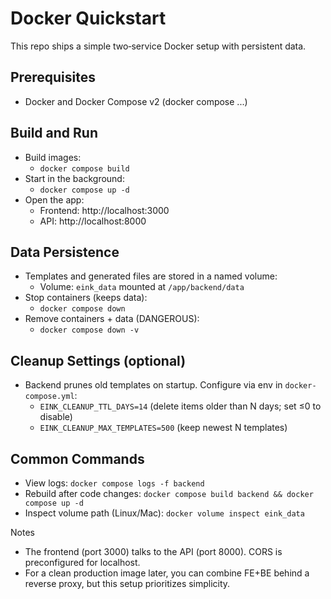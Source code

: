# Docker Quickstart

This repo ships a simple two‑service Docker setup with persistent data.

## Prerequisites
- Docker and Docker Compose v2 (docker compose ...)

## Build and Run
- Build images:
  - `docker compose build`
- Start in the background:
  - `docker compose up -d`
- Open the app:
  - Frontend: http://localhost:3000
  - API: http://localhost:8000

## Data Persistence
- Templates and generated files are stored in a named volume:
  - Volume: `eink_data` mounted at `/app/backend/data`
- Stop containers (keeps data):
  - `docker compose down`
- Remove containers + data (DANGEROUS):
  - `docker compose down -v`

## Cleanup Settings (optional)
- Backend prunes old templates on startup. Configure via env in `docker-compose.yml`:
  - `EINK_CLEANUP_TTL_DAYS=14` (delete items older than N days; set ≤0 to disable)
  - `EINK_CLEANUP_MAX_TEMPLATES=500` (keep newest N templates)

## Common Commands
- View logs: `docker compose logs -f backend`
- Rebuild after code changes: `docker compose build backend && docker compose up -d`
- Inspect volume path (Linux/Mac): `docker volume inspect eink_data`

Notes
- The frontend (port 3000) talks to the API (port 8000). CORS is preconfigured for localhost.
- For a clean production image later, you can combine FE+BE behind a reverse proxy, but this setup prioritizes simplicity.
